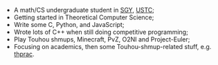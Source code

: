 - A math/CS undergraduate student in [SGY](https://en.scgy.ustc.edu.cn/), [USTC](https://en.ustc.edu.cn/);
- Getting started in Theoretical Computer Science;
- Write some C, Python, and JavaScript;
- Wrote lots of C++ when still doing competitive programming;
- Play Touhou shmups, Minecraft, PvZ, O2NI and Project-Euler;
- Focusing on academics, then some Touhou-shmup-related stuff, e.g. [thprac](https://github.com/touhouworldcup/thprac).
